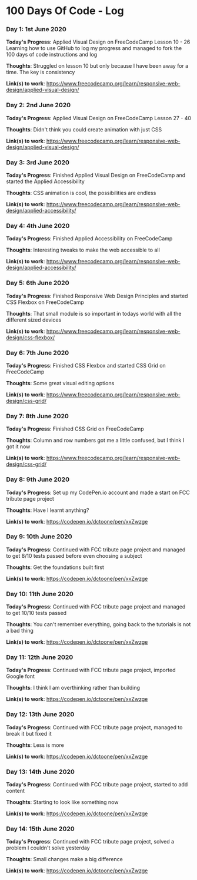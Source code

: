 # 100 Days Of Code - Log

### Day 1: 1st June 2020 

**Today's Progress**: Applied Visual Design on FreeCodeCamp Lesson 10 - 26
                      Learning how to use GitHub to log my progress and managed to fork the 100 days of code instructions and log

**Thoughts**: Struggled on lesson 10 but only because I have been away for a time. The key is consistency

**Link(s) to work**: https://www.freecodecamp.org/learn/responsive-web-design/applied-visual-design/

### Day 2: 2nd June 2020 

**Today's Progress**: Applied Visual Design on FreeCodeCamp Lesson 27 - 40

**Thoughts**: Didn't think you could create animation with just CSS

**Link(s) to work**: https://www.freecodecamp.org/learn/responsive-web-design/applied-visual-design/

### Day 3: 3rd June 2020 

**Today's Progress**: Finished Applied Visual Design on FreeCodeCamp and started the Applied Accessibility

**Thoughts**: CSS animation is cool, the possibilities are endless

**Link(s) to work**: https://www.freecodecamp.org/learn/responsive-web-design/applied-accessibility/

### Day 4: 4th June 2020 

**Today's Progress**: Finished Applied Accessibility on FreeCodeCamp

**Thoughts**: Interesting tweaks to make the web accessible to all

**Link(s) to work**: https://www.freecodecamp.org/learn/responsive-web-design/applied-accessibility/

### Day 5: 6th June 2020 

**Today's Progress**: Finished Responsive Web Design Principles and started CSS Flexbox on FreeCodeCamp

**Thoughts**: That small module is so important in todays world with all the different sized devices

**Link(s) to work**: https://www.freecodecamp.org/learn/responsive-web-design/css-flexbox/

### Day 6: 7th June 2020 

**Today's Progress**: Finished CSS Flexbox and started CSS Grid on FreeCodeCamp

**Thoughts**: Some great visual editing options

**Link(s) to work**: https://www.freecodecamp.org/learn/responsive-web-design/css-grid/

### Day 7: 8th June 2020 

**Today's Progress**: Finished CSS Grid on FreeCodeCamp

**Thoughts**: Column and row numbers got me a little confused, but I think I got it now

**Link(s) to work**: https://www.freecodecamp.org/learn/responsive-web-design/css-grid/

### Day 8: 9th June 2020 

**Today's Progress**: Set up my CodePen.io account and made a start on FCC tribute page project

**Thoughts**: Have I learnt anything?

**Link(s) to work**: https://codepen.io/dctoone/pen/xxZwzge

### Day 9: 10th June 2020 

**Today's Progress**: Continued with FCC tribute page project and managed to get 8/10 tests passed before even choosing a subject

**Thoughts**: Get the foundations built first

**Link(s) to work**: https://codepen.io/dctoone/pen/xxZwzge

### Day 10: 11th June 2020 

**Today's Progress**: Continued with FCC tribute page project and managed to get 10/10 tests passed

**Thoughts**: You can't remember everything, going back to the tutorials is not a bad thing

**Link(s) to work**: https://codepen.io/dctoone/pen/xxZwzge

### Day 11: 12th June 2020 

**Today's Progress**: Continued with FCC tribute page project, imported Google font

**Thoughts**: I think I am overthinking rather than building

**Link(s) to work**: https://codepen.io/dctoone/pen/xxZwzge

### Day 12: 13th June 2020 

**Today's Progress**: Continued with FCC tribute page project, managed to break it but fixed it

**Thoughts**: Less is more

**Link(s) to work**: https://codepen.io/dctoone/pen/xxZwzge

### Day 13: 14th June 2020 

**Today's Progress**: Continued with FCC tribute page project, started to add content

**Thoughts**: Starting to look like something now

**Link(s) to work**: https://codepen.io/dctoone/pen/xxZwzge

### Day 14: 15th June 2020 

**Today's Progress**: Continued with FCC tribute page project, solved a problem I couldn't solve yesterday

**Thoughts**: Small changes make a big difference

**Link(s) to work**: https://codepen.io/dctoone/pen/xxZwzge
